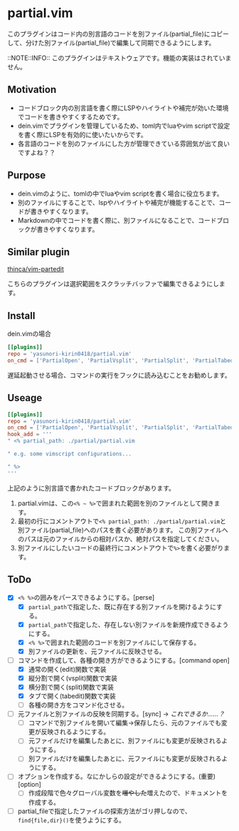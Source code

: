 # partial.vim

このプラグインはコード内の別言語のコードを別ファイル(partial_file)にコピーして、分けた別ファイル(partial_file)で編集して同期できるようにします。

::NOTE::INFO:: このプラグインはテキストウェアです。機能の実装はされていません。


## Motivation

* コードブロック内の別言語を書く際にLSPやハイライトや補完が効いた環境でコードを書きやすくするためです。
* dein.vimでプラグインを管理しているため、toml内でluaやvim scriptで設定を書く際にLSPを有効的に使いたいからです。
* 各言語のコードを別のファイルにした方が管理できている雰囲気が出て良いですよね？？


## Purpose

* dein.vimのように、tomlの中でluaやvim scriptを書く場合に役立ちます。
* 別のファイルにすることで、lspやハイライトや補完が機能することで、コードが書きやすくなります。
* Markdownの中でコードを書く際に、別ファイルになることで、コードブロックが書きやすくなります。


## Similar plugin

[thinca/vim-partedit](https://github.com/thinca/vim-partedit)

こちらのプラグインは選択範囲をスクラッチバッファで編集できるようにします。


## Install

dein.vimの場合

```toml
[[plugins]]
repo = 'yasunori-kirin0418/partial.vim'
on_cmd = ['PartialOpen', 'PartialVsplit', 'PartialSplit', 'PartialTabedit', 'PartialSync']
```

遅延起動させる場合、コマンドの実行をフックに読み込むことをお勧めします。


## Useage

```toml
[[plugins]]
repo = 'yasunori-kirin0418/partial.vim'
on_cmd = ['PartialOpen', 'PartialVsplit', 'PartialSplit', 'PartialTabedit', 'PartialSync']
hook_add = '''
" <% partial_path: ./partial/partial.vim

" e.g. some vimscript configurations...

" %>
'''
```

上記のように別言語で書かれたコードブロックがあります。

1. partial.vimは、この`<% ~ %>`で囲まれた範囲を別のファイルとして開きます。
1. 最初の行にコメントアウトで`<% partial_path: ./partial/partial.vim`と別ファイル(partial_file)へのパスを書く必要があります。
    この別ファイルへのパスは元のファイルからの相対パスか、絶対パスを指定してください。
1. 別ファイルにしたいコードの最終行にコメントアウトで`%>`を書く必要がります。


## ToDo

* [x] `<% %>`の囲みをパースできるようにする。[perse]
    * [x] `partial_path`で指定した、既に存在する別ファイルを開けるようにする。
    * [x] `partial_path`で指定した、存在しない別ファイルを新規作成できるようにする。
    * [x] `<% %>`で囲まれた範囲のコードを別ファイルにして保存する。
    * [x] 別ファイルの更新を、元ファイルに反映させる。
* [ ] コマンドを作成して、各種の開き方ができるようにする。[command open]
    * [x] 通常の開く(edit)関数で実装
    * [x] 縦分割で開く(vsplit)関数で実装
    * [x] 横分割で開く(split)関数で実装
    * [x] タブで開く(tabedit)関数で実装
    * [ ] 各種の開き方をコマンド化させる。
* [ ] 元ファイルと別ファイルの反映を同期する。[sync]  -> *これできるか……？* 
    * [ ] コマンドで別ファイルを開いて編集→保存したら、元のファイルでも変更が反映されるようにする。
    * [ ] 元ファイルだけを編集したあとに、別ファイルにも変更が反映されるようにする。
    * [ ] 別ファイルだけを編集したあとに、元ファイルにも変更が反映されるようにする。
* [ ] オプションを作成する。なにかしらの設定ができるようにする。(重要)[option]
    * [ ] 作成段階で色々グローバル変数を~~増やした~~増えたので、ドキュメントを作成する。
* [ ] partial_fileで指定したファイルの探索方法がゴリ押しなので、`find{file,dir}()`を使うようにする。
